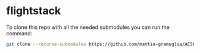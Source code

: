 # flightstack

To clone this repo with all the needed submodules you can run the command:

```bash
git clone --recurse-submodules https://github.com/mattia-gramuglia/ACSL_flightstack_X8.git
```

